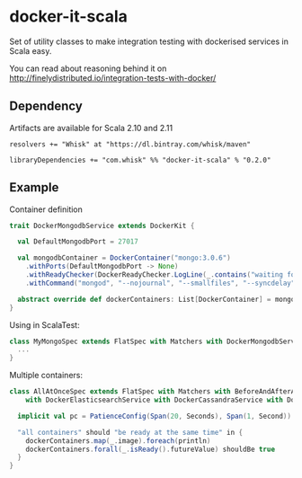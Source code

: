 docker-it-scala
=============

Set of utility classes to make integration testing with dockerised services in Scala easy.

You can read about reasoning behind it on http://finelydistributed.io/integration-tests-with-docker/

## Dependency

Artifacts are available for Scala 2.10 and 2.11

    resolvers += "Whisk" at "https://dl.bintray.com/whisk/maven"

    libraryDependencies += "com.whisk" %% "docker-it-scala" % "0.2.0"

## Example

Container definition

```scala
trait DockerMongodbService extends DockerKit {

  val DefaultMongodbPort = 27017

  val mongodbContainer = DockerContainer("mongo:3.0.6")
    .withPorts(DefaultMongodbPort -> None)
    .withReadyChecker(DockerReadyChecker.LogLine(_.contains("waiting for connections on port")))
    .withCommand("mongod", "--nojournal", "--smallfiles", "--syncdelay", "0")

  abstract override def dockerContainers: List[DockerContainer] = mongodbContainer :: super.dockerContainers
}
```

Using in ScalaTest:

```scala
class MyMongoSpec extends FlatSpec with Matchers with DockerMongodbService {
  ...
}
```

Multiple containers:

```scala
class AllAtOnceSpec extends FlatSpec with Matchers with BeforeAndAfterAll with GivenWhenThen with ScalaFutures
    with DockerElasticsearchService with DockerCassandraService with DockerNeo4jService with DockerMongodbService {

  implicit val pc = PatienceConfig(Span(20, Seconds), Span(1, Second))

  "all containers" should "be ready at the same time" in {
    dockerContainers.map(_.image).foreach(println)
    dockerContainers.forall(_.isReady().futureValue) shouldBe true
  }
}
```
